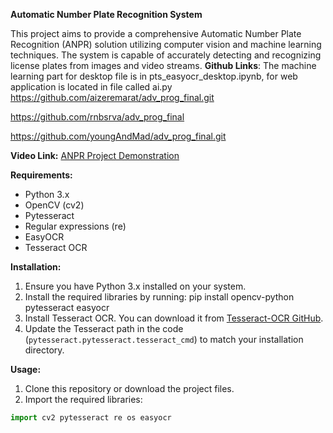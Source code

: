 **Automatic Number Plate Recognition System**

This project aims to provide a comprehensive Automatic Number Plate Recognition (ANPR) solution utilizing computer vision and machine learning techniques. The system is capable of accurately detecting and recognizing license plates from images and video streams.
**Github Links**:
The machine learning part for desktop file is in pts_easyocr_desktop.ipynb, for web application is located in file called ai.py
https://github.com/aizeremarat/adv_prog_final.git

https://github.com/rnbsrva/adv_prog_final

https://github.com/youngAndMad/adv_prog_final.git


**Video Link:** 
[ANPR Project Demonstration](https://www.youtube.com/watch?v=QTaQb_E58HM)


**Requirements:**

- Python 3.x
- OpenCV (cv2)
- Pytesseract
- Regular expressions (re)
- EasyOCR
- Tesseract OCR

**Installation:**

1. Ensure you have Python 3.x installed on your system.
2. Install the required libraries by running: pip install opencv-python pytesseract easyocr
3. Install Tesseract OCR. You can download it from [Tesseract-OCR GitHub](https://github.com/tesseract-ocr/tesseract).
4. Update the Tesseract path in the code (`pytesseract.pytesseract.tesseract_cmd`) to match your installation directory.

**Usage:**

1. Clone this repository or download the project files.
2. Import the required libraries:
```python
import cv2 pytesseract re os easyocr



